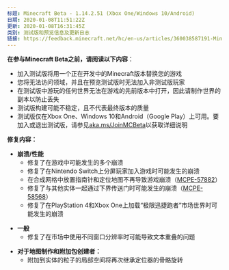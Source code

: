 ```yaml
---
标题: Minecraft Beta - 1.14.2.51 (Xbox One/Windows 10/Android)
日期: 2020-01-08T11:51:22Z
更新: 2020-01-08T16:31:45Z
类别: 测试版和预览信息及更新日志
链接: https://feedback.minecraft.net/hc/en-us/articles/360038587191-Minecraft-Beta-1-14-2-51-Xbox-One-Windows-10-Android
---
```


**在参与Minecraft Beta之前，请阅读以下内容**：

- 加入测试版将用一个正在开发中的Minecraft版本替换您的游戏
- 您将无法访问领域，并且在预览测试版时无法加入非测试版玩家
- 在测试版中游玩的任何世界无法在游戏的先前版本中打开，因此请制作世界的副本以防止丢失
- 测试版构建可能不稳定，且不代表最终版本的质量
- 测试版仅在Xbox One、Windows 10和Android（Google Play）上可用。要加入或退出测试版，请参见[aka.ms/JoinMCBeta](https://aka.ms/JoinMCBeta)以获取详细说明

**修复内容：**

- **崩溃/性能**
  - 修复了在游戏中可能发生的多个崩溃
  - 修复了在Nintendo Switch上分屏玩家加入游戏时可能发生的崩溃
  - 在合成网格中放置指南针和定位地图不再导致游戏崩溃（[MCPE-57882](https://bugs.mojang.com/browse/MCPE-57882)）
  - 修复了与其他实体一起通过下界传送门时可能发生的崩溃（[MCPE-58568](https://bugs.mojang.com/browse/MCPE-58568)）
  - 修复了在PlayStation 4和Xbox One上加载“极限迅捷跑者”市场世界时可能发生的崩溃

<!-- -->

- **一般**
  - 修复了在市场中使用不同窗口分辨率时可能导致文本重叠的问题

<!-- -->

- **对于地图制作和附加包创建者：**
  - 附加到实体的粒子的局部空间将再次继承定位器的骨骼旋转